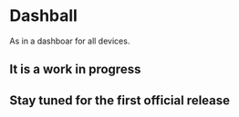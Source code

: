 # Dashball
As in a dashboar for all devices.

## It is a work in progress
## Stay tuned for the first official release
